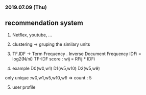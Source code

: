 ### 2019.07.09 (Thu)

## recommendation system

1. Netflex, youtube, ...

2. clustering -> gruping the similary units

3. TF.IDF -> Term Frequency . Inverse Document Frequency
  IDFi = log2(N/ni)
  TF-IDF score : wij = RFij * IDFi
  

4. example 
  D0(w0,w1)
  D1(w5,w10)
  D2(w5,w9)

only unique :w0,w1,w5,w10,w9 => count : 5

5. user profile

